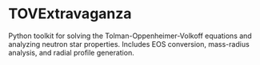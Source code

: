 # TOVExtravaganza
Python toolkit for solving the Tolman-Oppenheimer-Volkoff equations and analyzing neutron star properties. Includes EOS conversion, mass-radius analysis, and radial profile generation.
